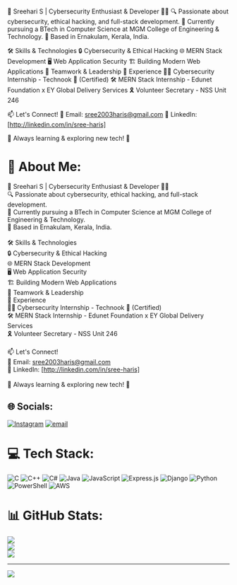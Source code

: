 🚀 Sreehari S | Cybersecurity Enthusiast & Developer 👨‍💻
🔍 Passionate about cybersecurity, ethical hacking, and full-stack development.
🎯 Currently pursuing a BTech in Computer Science at MGM College of Engineering & Technology.
📌 Based in Ernakulam, Kerala, India.

🛠 Skills & Technologies
🔒 Cybersecurity & Ethical Hacking
🌐 MERN Stack Development
🖥️ Web Application Security
🏗️ Building Modern Web Applications
🤝 Teamwork & Leadership
📜 Experience
👨‍🎓 Cybersecurity Internship - Technook 🔹 (Certified)
🛠 MERN Stack Internship - Edunet Foundation x EY Global Delivery Services
🎗 Volunteer Secretary - NSS Unit 246

📫 Let's Connect!
📧 Email: sree2003haris@gmail.com
🔗 LinkedIn: [http://linkedin.com/in/sree-haris]

🌱 Always learning & exploring new tech! 🚀
# 💫 About Me:
🚀 Sreehari S | Cybersecurity Enthusiast & Developer 👨‍💻<br>🔍 Passionate about cybersecurity, ethical hacking, and full-stack development.<br>🎯 Currently pursuing a BTech in Computer Science at MGM College of Engineering & Technology.<br>📌 Based in Ernakulam, Kerala, India.<br><br>🛠 Skills & Technologies<br>🔒 Cybersecurity & Ethical Hacking<br>🌐 MERN Stack Development<br>🖥️ Web Application Security<br>🏗️ Building Modern Web Applications<br>🤝 Teamwork & Leadership<br>📜 Experience<br>👨‍🎓 Cybersecurity Internship - Technook 🔹 (Certified)<br>🛠 MERN Stack Internship - Edunet Foundation x EY Global Delivery Services<br>🎗 Volunteer Secretary - NSS Unit 246<br><br>📫 Let's Connect!<br>📧 Email: sree2003haris@gmail.com<br>🔗 LinkedIn: [http://linkedin.com/in/sree-haris]<br><br>🌱 Always learning & exploring new tech! 🚀<br>


## 🌐 Socials:
[![Instagram](https://img.shields.io/badge/Instagram-%23E4405F.svg?logo=Instagram&logoColor=white)](https://instagram.com/dre_parker) [![email](https://img.shields.io/badge/Email-D14836?logo=gmail&logoColor=white)](mailto:sree2003haris@gmail.com) 

# 💻 Tech Stack:
![C](https://img.shields.io/badge/c-%2300599C.svg?style=flat&logo=c&logoColor=white) ![C++](https://img.shields.io/badge/c++-%2300599C.svg?style=flat&logo=c%2B%2B&logoColor=white) ![C#](https://img.shields.io/badge/c%23-%23239120.svg?style=flat&logo=csharp&logoColor=white) ![Java](https://img.shields.io/badge/java-%23ED8B00.svg?style=flat&logo=openjdk&logoColor=white) ![JavaScript](https://img.shields.io/badge/javascript-%23323330.svg?style=flat&logo=javascript&logoColor=%23F7DF1E) ![Express.js](https://img.shields.io/badge/express.js-%23404d59.svg?style=flat&logo=express&logoColor=%2361DAFB) ![Django](https://img.shields.io/badge/django-%23092E20.svg?style=flat&logo=django&logoColor=white) ![Python](https://img.shields.io/badge/python-3670A0?style=flat&logo=python&logoColor=ffdd54) ![PowerShell](https://img.shields.io/badge/PowerShell-%235391FE.svg?style=flat&logo=powershell&logoColor=white) ![AWS](https://img.shields.io/badge/AWS-%23FF9900.svg?style=flat&logo=amazon-aws&logoColor=white)
# 📊 GitHub Stats:
![](https://github-readme-stats.vercel.app/api?username=Sreehari2003&theme=dark&hide_border=false&include_all_commits=false&count_private=false)<br/>
![](https://nirzak-streak-stats.vercel.app/?user=Sreehari2003&theme=dark&hide_border=false)<br/>
![](https://github-readme-stats.vercel.app/api/top-langs/?username=Sreehari2003&theme=dark&hide_border=false&include_all_commits=false&count_private=false&layout=compact)

---
[![](https://visitcount.itsvg.in/api?id=Sreehari2003&icon=0&color=0)](https://visitcount.itsvg.in)

<!-- Proudly created with GPRM ( https://gprm.itsvg.in ) -->

